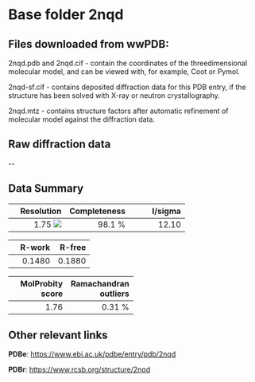 # Base folder 2nqd

## Files downloaded from wwPDB:

2nqd.pdb and 2nqd.cif - contain the coordinates of the threedimensional molecular model, and can be viewed with, for example, Coot or Pymol.

2nqd-sf.cif - contains deposited diffraction data for this PDB entry, if the structure has been solved with X-ray or neutron crystallography.

2nqd.mtz - contains structure factors after automatic refinement of molecular model against the diffraction data.

## Raw diffraction data

--<br> 

## Data Summary
|   | Resolution | Completeness| I/sigma |
|---|-------------:|----------------:|--------------:|
|   |1.75 ![](https://github.com/thorn-lab/coronavirus_structural_task_force/blob/master/outreach/ang.svg)|98.1  %|<img width=50/>12.10|

|   | **R-work**| **R-free**   
|---|-------------:|----------------:|           
||0.1480|0.1880|

|   |**MolProbity<br>score**| **Ramachandran<br>outliers** 
|---|-------------:|----------------:|
||1.76|0.31 %|

## Other relevant links 
**PDBe**:  https://www.ebi.ac.uk/pdbe/entry/pdb/2nqd
 
**PDBr**: https://www.rcsb.org/structure/2nqd 

